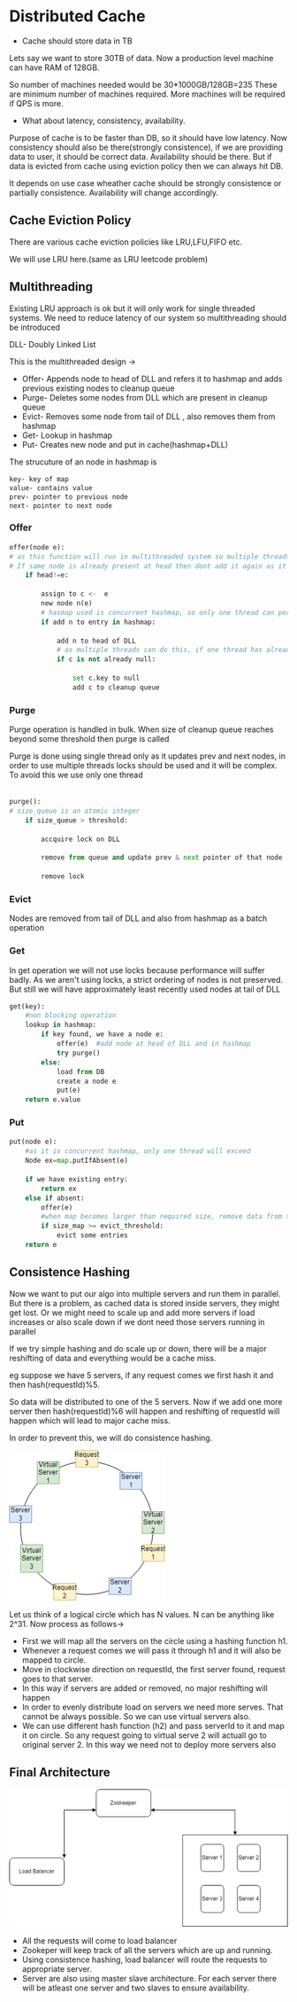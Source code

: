 
# Distributed Cache

- Cache should store data in TB

Lets say we want to store 30TB of data. Now a production
level machine can have RAM of 128GB.

So number of machines needed would be 30*1000GB/128GB=235
These are minimum number of machines required. More machines will be required
if QPS is more.

- What about latency, consistency, availability.

Purpose of cache is to be faster than DB, so it should have low latency.
Now consistency should also be there(strongly consistence), if we are providing data to user, it should be correct data.
Availability should be there. But if data is evicted from cache using eviction policy then we can always hit DB.

It depends on use case wheather cache should be strongly consistence or partially consistence. Availability will change accordingly.


## Cache Eviction Policy

There are various cache eviction policies like LRU,LFU,FIFO etc.

We will use LRU here.(same as LRU leetcode problem)

## Multithreading
Existing LRU approach is ok but it will only work for single threaded systems.
We need to reduce latency of our system so multithreading should be introduced

DLL- Doubly Linked List

This is the multithreaded design ->
- Offer- Appends node to head of DLL and refers it to hashmap and adds previous existing nodes to cleanup queue
- Purge- Deletes some nodes from DLL which are present in cleanup queue
- Evict- Removes some node from tail of DLL , also removes them from hashmap
- Get- Lookup in hashmap
- Put- Creates new node and put in cache(hashmap+DLL)

The strucuture of an node in hashmap is
```
key- key of map
value- contains value 
prev- pointer to previous node
next- pointer to next node 
```

### Offer

```python
offer(node e):
# as this function will run in multithreaded system so multiple threads can access same function at same time.
# If same node is already present at head then dont add it again as it will contain duplicates
    if head!=e:  

        assign to c <-  e
        new node n(e)    
        # hasmap used is concurrent hashmap, so only one thread can perform write operation for same bucket
        if add n to entry in hashmap:

            add n to head of DLL
            # as multiple threads can do this, if one thread has already marked for cleanup then no need to do it again
            if c is not already null:

                set c.key to null
                add c to cleanup queue

```

### Purge
Purge operation is handled in bulk. When size of cleanup queue reaches beyond some threshold then purge is called

Purge is done using single thread only as it updates prev and next nodes, in order to use multiple threads
locks should be used and it will be complex. To avoid this we use only one thread

```python

purge():
# size_queue is an atomic integer
    if size_queue > threshold:
        
        accquire lock on DLL

        remove from queue and update prev & next pointer of that node

        remove lock
```

### Evict 
Nodes are removed from tail of DLL and also from hashmap as a batch operation

### Get
In get operation we will not use locks because performance will
suffer badly. As we aren't using locks, a strict ordering of nodes
is not preserved. But still we will have approximately least recently used nodes at tail of DLL

```python
get(key):
    #non blocking operation
    lookup in hashmap:
        if key found, we have a node e:
            offer(e)  #add node at head of DLL and in hashmap
            try purge()
        else:
            load from DB 
            create a node e
            put(e)
    return e.value
```

### Put
```python
put(node e):
    #as it is concurrent hashmap, only one thread will exceed
    Node ex=map.putIfAbsent(e)

    if we have existing entry:
        return ex
    else if absent:
        offer(e)
        #when map becomes larger than required size, remove data from tail and hashmap
        if size_map >= evict_threshold:
            evict some entries
    return e
```


## Consistence Hashing

Now we want to put our algo into multiple servers and run them in parallel.
But there is a problem, as cached data is stored inside servers, they might get lost.
Or we might need to scale up and add more servers if load increases or also scale down if we dont need those servers running in parallel

If we try simple hashing and do scale up or down, there will be a major reshifting of data and everything would be a cache miss.

eg suppose we have 5 servers, if any request comes we first hash it and then hash(requestId)%5.

So data will be distributed to one of the 5 servers. Now if we add one more server then hash(requestId)%6 will happen
and reshifting of requestId will happen which will lead to major cache miss.


In order to prevent this, we will do consistence hashing.

![alt text](https://github.com/sidhant293/Essential-Algorithms/blob/main/System%20Design/Images/consistence_hashing_distributed_cache.drawio.png)

Let us think of a logical circle which has N values. N can be anything like 2^31. Now process as follows->

- First we will map all the servers on the circle using a hashing function h1.
- Whenever a request comes we will pass it through h1 and it will also be mapped to circle.
- Move in clockwise direction on requestId, the first server found, request goes to that server.
- In this way if servers are added or removed, no major reshifting will happen
- In order to evenly distribute load on servers we need more serves. That cannot be always possible. So we can use virtual servers also.
- We can use different hash function (h2) and pass serverId to it and map it on circle. So any request going to virtual serve 2 will actuall go to original server 2. In this way we need not to deploy more servers also


## Final Architecture

![alt text](https://github.com/sidhant293/Essential-Algorithms/blob/main/System%20Design/Images/Distributed_Cache_Architecture.drawio.png)

- All the requests will come to load balancer
- Zookeper will keep track of all the servers which are up and running.
- Using consistence hashing, load balancer will route the requests to appropriate server.
- Server are also using master slave architecture. For each server there will be atleast one server and two slaves to ensure availability.

